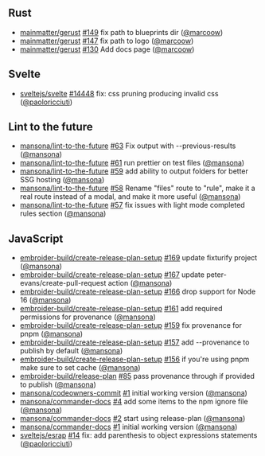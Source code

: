 ## Rust

- [mainmatter/gerust] [#149](https://github.com/mainmatter/gerust/pull/149) fix path to blueprints dir ([@marcoow])
- [mainmatter/gerust] [#147](https://github.com/mainmatter/gerust/pull/147) fix path to logo ([@marcoow])
- [mainmatter/gerust] [#130](https://github.com/mainmatter/gerust/pull/130) Add docs page ([@marcoow])

## Svelte

- [sveltejs/svelte] [#14448](https://github.com/sveltejs/svelte/pull/14448) fix: css pruning producing invalid css ([@paoloricciuti])

## Lint to the future

- [mansona/lint-to-the-future] [#63](https://github.com/mansona/lint-to-the-future/pull/63) Fix output with --previous-results ([@mansona])
- [mansona/lint-to-the-future] [#61](https://github.com/mansona/lint-to-the-future/pull/61) run prettier on test files ([@mansona])
- [mansona/lint-to-the-future] [#59](https://github.com/mansona/lint-to-the-future/pull/59) add ability to output folders for better SSG hosting ([@mansona])
- [mansona/lint-to-the-future] [#58](https://github.com/mansona/lint-to-the-future/pull/58) Rename "files" route to "rule", make it a real route instead of a modal, and make it more useful ([@mansona])
- [mansona/lint-to-the-future] [#57](https://github.com/mansona/lint-to-the-future/pull/57) fix issues with light mode completed rules section ([@mansona])

## JavaScript

- [embroider-build/create-release-plan-setup] [#169](https://github.com/embroider-build/create-release-plan-setup/pull/169) update fixturify project ([@mansona])
- [embroider-build/create-release-plan-setup] [#167](https://github.com/embroider-build/create-release-plan-setup/pull/167) update peter-evans/create-pull-request action ([@mansona])
- [embroider-build/create-release-plan-setup] [#166](https://github.com/embroider-build/create-release-plan-setup/pull/166) drop support for Node 16 ([@mansona])
- [embroider-build/create-release-plan-setup] [#161](https://github.com/embroider-build/create-release-plan-setup/pull/161) add required permissions for provenance ([@mansona])
- [embroider-build/create-release-plan-setup] [#159](https://github.com/embroider-build/create-release-plan-setup/pull/159) fix provenance for pnpm ([@mansona])
- [embroider-build/create-release-plan-setup] [#157](https://github.com/embroider-build/create-release-plan-setup/pull/157) add --provenance to publish by default ([@mansona])
- [embroider-build/create-release-plan-setup] [#156](https://github.com/embroider-build/create-release-plan-setup/pull/156) if you're using pnpm make sure to set cache ([@mansona])
- [embroider-build/release-plan] [#85](https://github.com/embroider-build/release-plan/pull/85) pass provenance through if provided to publish ([@mansona])
- [mansona/codeowners-commit] [#1](https://github.com/mansona/codeowners-commit/pull/1) initial working version ([@mansona])
- [mansona/commander-docs] [#4](https://github.com/mansona/commander-docs/pull/4) add some items to the npm ignore file ([@mansona])
- [mansona/commander-docs] [#2](https://github.com/mansona/commander-docs/pull/2) start using release-plan ([@mansona])
- [mansona/commander-docs] [#1](https://github.com/mansona/commander-docs/pull/1) initial working version ([@mansona])
- [sveltejs/esrap] [#14](https://github.com/sveltejs/esrap/pull/14) fix: add parenthesis to object expressions statements ([@paoloricciuti])

[@mansona]: https://github.com/mansona
[@marcoow]: https://github.com/marcoow
[@paoloricciuti]: https://github.com/paoloricciuti
[embroider-build/create-release-plan-setup]: https://github.com/embroider-build/create-release-plan-setup
[embroider-build/release-plan]: https://github.com/embroider-build/release-plan
[mainmatter/gerust]: https://github.com/mainmatter/gerust
[mansona/codeowners-commit]: https://github.com/mansona/codeowners-commit
[mansona/commander-docs]: https://github.com/mansona/commander-docs
[mansona/lint-to-the-future]: https://github.com/mansona/lint-to-the-future
[sveltejs/esrap]: https://github.com/sveltejs/esrap
[sveltejs/svelte]: https://github.com/sveltejs/svelte
